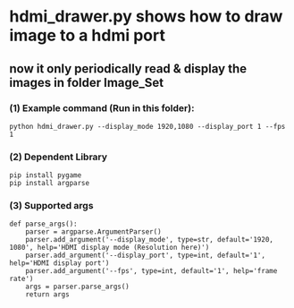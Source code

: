 # hdmi_drawer.py shows how to draw image to a hdmi port


## now it only periodically read & display the images in folder Image_Set

### (1) Example command (Run in this folder):
```
python hdmi_drawer.py --display_mode 1920,1080 --display_port 1 --fps 1
```

### (2) Dependent Library
```
pip install pygame
pip install argparse
```

### (3) Supported args

```
def parse_args():
    parser = argparse.ArgumentParser()
    parser.add_argument('--display_mode', type=str, default='1920, 1080', help='HDMI display mode (Resolution here)')
    parser.add_argument('--display_port', type=int, default='1', help='HDMI display port')
    parser.add_argument('--fps', type=int, default='1', help='frame rate')
    args = parser.parse_args()
    return args
```